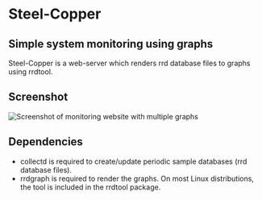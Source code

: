 # Steel-Copper

## Simple system monitoring using graphs

Steel-Copper is a web-server which renders rrd database files to graphs using rrdtool.

## Screenshot

![Screenshot of monitoring website with multiple graphs](https://assets.schanur.net/steel-copper/screenshots/graphs_dark_v1.png)

## Dependencies

* collectd is required to create/update periodic sample databases (rrd database files).
* rrdgraph is required to render the graphs. On most Linux distributions, the tool is included in the rrdtool package.
